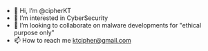- 👋 Hi, I’m @cipherKT
- 👀 I’m interested in CyberSecurity
- 💞️ I’m looking to collaborate on malware developments for "ethical purpose only"
- 📫 How to reach me ktcipher@gmail.com

<!---
cipherKT/cipherKT is a ✨ special ✨ repository because its `README.md` (this file) appears on your GitHub profile.
You can click the Preview link to take a look at your changes.
--->

